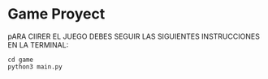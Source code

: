 # Game Proyect

pARA CIIRER EL JUEGO DEBES SEGUIR LAS SIGUIENTES INSTRUCCIONES EN LA TERMINAL:

```SH
cd game
python3 main.py
```